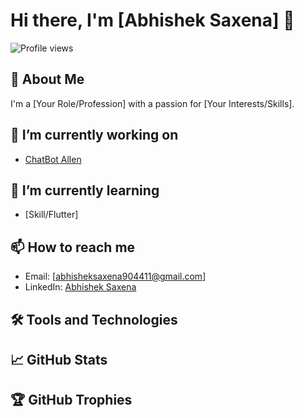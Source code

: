 # Hi there, I'm [Abhishek Saxena] 👋

![Profile views](https://komarev.com/ghpvc/?username=yourusername&color=blue)

## 🚀 About Me
I'm a [Your Role/Profession] with a passion for [Your Interests/Skills].

## 🔭 I’m currently working on
- [ChatBot Allen]()

## 🌱 I’m currently learning
- [Skill/Flutter]


## 📫 How to reach me
- Email: [abhisheksaxena904411@gmail.com]
- LinkedIn: [Abhishek Saxena](https://www.linkedin.com/in/abhishek-saxena-2aa894223/)

## 🛠️ Tools and Technologies


## 📈 GitHub Stats

## 🏆 GitHub Trophies
